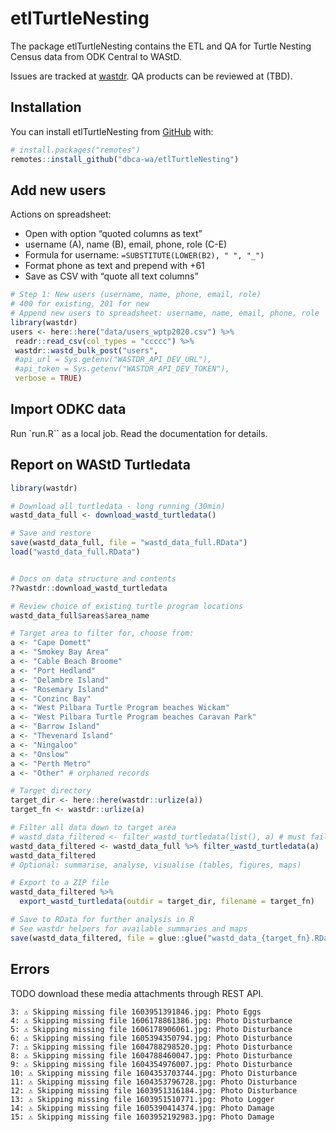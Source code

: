
<!-- README.md is generated from README.Rmd. Please edit that file -->

# etlTurtleNesting

<!-- badges: start -->
<!-- badges: end -->

The package etlTurtleNesting contains the ETL and QA for Turtle Nesting
Census data from ODK Central to WAStD.

Issues are tracked at
[wastdr](https://github.com/dbca-wa/wastdr/milestone/1). QA products can
be reviewed at (TBD).

## Installation

You can install etlTurtleNesting from [GitHub](https://github.com/)
with:

``` r
# install.packages("remotes")
remotes::install_github("dbca-wa/etlTurtleNesting")
```

## Add new users

Actions on spreadsheet:

-   Open with option “quoted columns as text”
-   username (A), name (B), email, phone, role (C-E)
-   Formula for username: `=SUBSTITUTE(LOWER(B2), " ", "_")`
-   Format phone as text and prepend with +61
-   Save as CSV with “quote all text columns”

``` r
# Step 1: New users (username, name, phone, email, role)
# 400 for existing, 201 for new
# Append new users to spreadsheet: username, name, email, phone, role
library(wastdr)
users <- here::here("data/users_wptp2020.csv") %>%
 readr::read_csv(col_types = "ccccc") %>%
 wastdr::wastd_bulk_post("users",
 #api_url = Sys.getenv("WASTDR_API_DEV_URL"),
 #api_token = Sys.getenv("WASTDR_API_DEV_TOKEN"),
 verbose = TRUE)
```

## Import ODKC data

Run \`run.R\`\` as a local job. Read the documentation for details.

## Report on WAStD Turtledata

``` r
library(wastdr)

# Download all turtledata - long running (30min)
wastd_data_full <- download_wastd_turtledata()

# Save and restore
save(wastd_data_full, file = "wastd_data_full.RData")
load("wastd_data_full.RData")


# Docs on data structure and contents
??wastdr::download_wastd_turtledata

# Review choice of existing turtle program locations
wastd_data_full$areas$area_name

# Target area to filter for, choose from:
a <- "Cape Domett"                                     
a <- "Smokey Bay Area"                                 
a <- "Cable Beach Broome"                              
a <- "Port Hedland"                                    
a <- "Delambre Island"                                 
a <- "Rosemary Island"                                 
a <- "Conzinc Bay"                                     
a <- "West Pilbara Turtle Program beaches Wickam"      
a <- "West Pilbara Turtle Program beaches Caravan Park"
a <- "Barrow Island"                                   
a <- "Thevenard Island"                                
a <- "Ningaloo"                                        
a <- "Onslow"                                          
a <- "Perth Metro" 
a <- "Other" # orphaned records

# Target directory
target_dir <- here::here(wastdr::urlize(a))
target_fn <- wastdr::urlize(a)

# Filter all data down to target area
# wastd_data_filtered <- filter_wastd_turtledata(list(), a) # must fail
wastd_data_filtered <- wastd_data_full %>% filter_wastd_turtledata(a) 
wastd_data_filtered
# Optional: summarise, analyse, visualise (tables, figures, maps)

# Export to a ZIP file
wastd_data_filtered %>% 
  export_wastd_turtledata(outdir = target_dir, filename = target_fn)

# Save to RData for further analysis in R 
# See wastdr helpers for available summaries and maps
save(wastd_data_filtered, file = glue::glue("wastd_data_{target_fn}.RData"))
```

## Errors

TODO download these media attachments through REST API.

    3: ⚠ Skipping missing file 1603951391846.jpg: Photo Eggs
    4: ⚠ Skipping missing file 1606178861386.jpg: Photo Disturbance
    5: ⚠ Skipping missing file 1606178906061.jpg: Photo Disturbance
    6: ⚠ Skipping missing file 1605394350794.jpg: Photo Disturbance
    7: ⚠ Skipping missing file 1604788298520.jpg: Photo Disturbance
    8: ⚠ Skipping missing file 1604788460047.jpg: Photo Disturbance
    9: ⚠ Skipping missing file 1604354976007.jpg: Photo Disturbance
    10: ⚠ Skipping missing file 1604353703744.jpg: Photo Disturbance
    11: ⚠ Skipping missing file 1604353796728.jpg: Photo Disturbance
    12: ⚠ Skipping missing file 1603951316184.jpg: Photo Disturbance
    13: ⚠ Skipping missing file 1603951510771.jpg: Photo Logger
    14: ⚠ Skipping missing file 1605390414374.jpg: Photo Damage
    15: ⚠ Skipping missing file 1603952192983.jpg: Photo Damage
